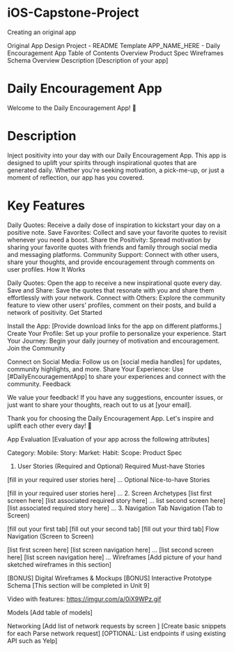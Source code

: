 # iOS-Capstone-Project
Creating an original app

Original App Design Project - README Template
APP_NAME_HERE - Daily Encouragement App
Table of Contents
Overview
Product Spec
Wireframes
Schema
Overview
Description
[Description of your app]

# Daily Encouragement App

Welcome to the Daily Encouragement App! 🌟

# Description

Inject positivity into your day with our Daily Encouragement App. This app is designed to uplift your spirits through inspirational quotes that are generated daily. Whether you're seeking motivation, a pick-me-up, or just a moment of reflection, our app has you covered.

# Key Features

Daily Quotes: Receive a daily dose of inspiration to kickstart your day on a positive note.
Save Favorites: Collect and save your favorite quotes to revisit whenever you need a boost.
Share the Positivity: Spread motivation by sharing your favorite quotes with friends and family through social media and messaging platforms.
Community Support: Connect with other users, share your thoughts, and provide encouragement through comments on user profiles.
How It Works

Daily Quotes: Open the app to receive a new inspirational quote every day.
Save and Share: Save the quotes that resonate with you and share them effortlessly with your network.
Connect with Others: Explore the community feature to view other users' profiles, comment on their posts, and build a network of positivity.
Get Started

Install the App: [Provide download links for the app on different platforms.]
Create Your Profile: Set up your profile to personalize your experience.
Start Your Journey: Begin your daily journey of motivation and encouragement.
Join the Community

Connect on Social Media: Follow us on [social media handles] for updates, community highlights, and more.
Share Your Experience: Use [#DailyEncouragementApp] to share your experiences and connect with the community.
Feedback

We value your feedback! If you have any suggestions, encounter issues, or just want to share your thoughts, reach out to us at [your email].

Thank you for choosing the Daily Encouragement App. Let's inspire and uplift each other every day! 🚀



App Evaluation
[Evaluation of your app across the following attributes]

Category:
Mobile:
Story:
Market:
Habit:
Scope:
Product Spec
1. User Stories (Required and Optional)
Required Must-have Stories

[fill in your required user stories here]
...
Optional Nice-to-have Stories

[fill in your required user stories here]
...
2. Screen Archetypes
[list first screen here]
[list associated required story here]
... list second screen here]
[list associated required story here]
...
3. Navigation
Tab Navigation (Tab to Screen)

[fill out your first tab]
[fill out your second tab]
[fill out your third tab]
Flow Navigation (Screen to Screen)

[list first screen here]
[list screen navigation here]
...
[list second screen here]
[list screen navigation here]
...
Wireframes
[Add picture of your hand sketched wireframes in this section] 

[BONUS] Digital Wireframes & Mockups
[BONUS] Interactive Prototype
Schema
[This section will be completed in Unit 9]

Video with features: https://imgur.com/a/0iX9WPz.gif

Models
[Add table of models]

Networking
[Add list of network requests by screen ]
[Create basic snippets for each Parse network request]
[OPTIONAL: List endpoints if using existing API such as Yelp]
